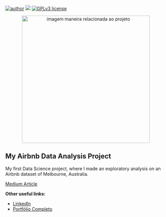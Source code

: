 [![author](https://img.shields.io/badge/author-DanielToni-red.svg)](https://www.linkedin.com/in/daniel-toni-b35b14204/) [![](https://img.shields.io/badge/python-3.7+-blue.svg)](https://www.python.org/downloads/release/python-365/) [![GPLv3 license](https://img.shields.io/badge/License-GPLv3-blue.svg)](http://perso.crans.org/besson/LICENSE.html)

<p align="center">
  <img src="https://www.segurospromo.com.br/blog/wp-content/uploads/2020/09/melbourne-australia.jpg" alt="imagem maneira relacionada ao projeto"height=400px >
</p>

## My Airbnb Data Analysis Project

My first Data Science project, where I made an exploratory analysis on an Airbnb dataset of Melbourne, Australia.

[Medium Article]()

**Other useful links:**
* [LinkedIn](https://www.linkedin.com/in/daniel-toni/)
* [Portfólio Completo](https://github.com/Portoni/My-Portfolio)
